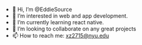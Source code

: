 - 👋 Hi, I’m @EddieSource
- 👀 I’m interested in web and app development. 
- 🌱 I’m currently learning react native. 
- 💞️ I’m looking to collaborate on any great projects
- 📫 How to reach me: xz2715@nyu.edu

<!---
EddieSource/EddieSource is a ✨ special ✨ repository because its `README.md` (this file) appears on your GitHub profile.
You can click the Preview link to take a look at your changes.
--->
